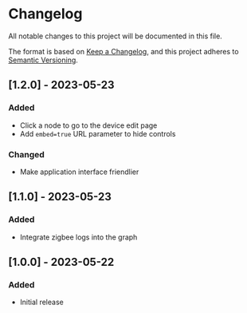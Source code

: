 # Changelog

All notable changes to this project will be documented in this file.

The format is based on [Keep a Changelog](https://keepachangelog.com/en/1.0.0/),
and this project adheres to [Semantic Versioning](https://semver.org/spec/v2.0.0.html).

## [1.2.0] - 2023-05-23

### Added
- Click a node to go to the device edit page
- Add `embed=true` URL parameter to hide controls

### Changed
- Make application interface friendlier

## [1.1.0] - 2023-05-23

### Added
- Integrate zigbee logs into the graph

## [1.0.0] - 2023-05-22

### Added
- Initial release
